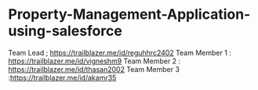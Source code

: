 # Property-Management-Application-using-salesforce


Team Lead ; https://trailblazer.me/id/reguhhrc2402
Team Member 1 : https://trailblazer.me/id/vigneshm9
Team Member 2 : https://trailblazer.me/id/thasan2002
Team Member 3 :https://trailblazer.me/id/akamr35
